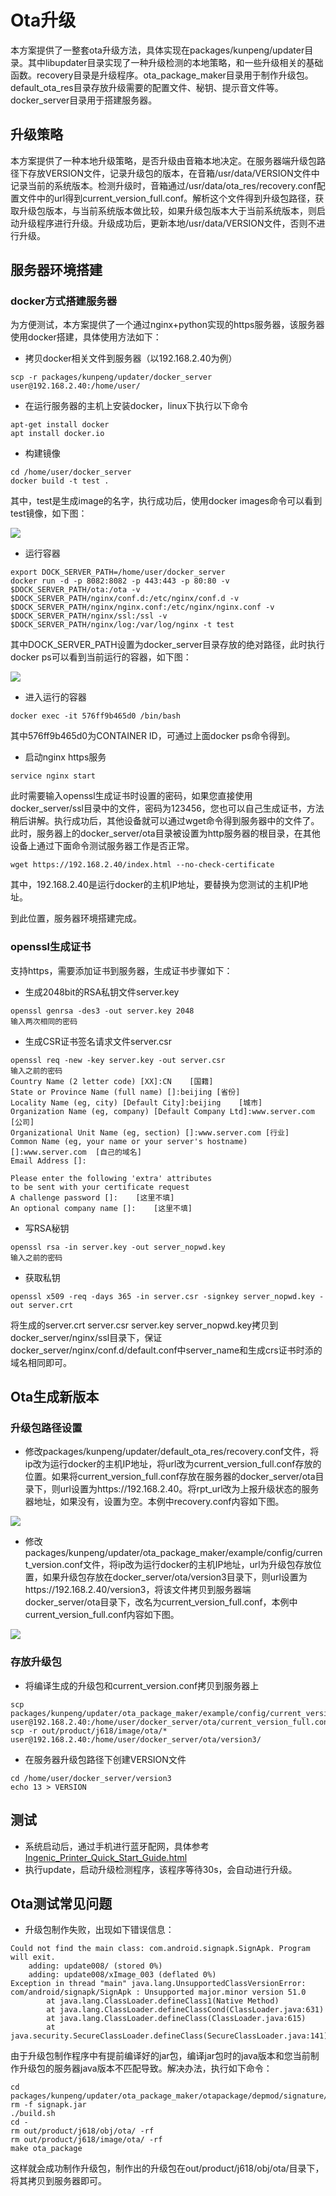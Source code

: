 # Ota升级

本方案提供了一整套ota升级方法，具体实现在packages/kunpeng/updater目录。其中libupdater目录实现了一种升级检测的本地策略，和一些升级相关的基础函数。recovery目录是升级程序。ota_package_maker目录用于制作升级包。default_ota_res目录存放升级需要的配置文件、秘钥、提示音文件等。docker_server目录用于搭建服务器。

## 升级策略

本方案提供了一种本地升级策略，是否升级由音箱本地决定。在服务器端升级包路径下存放VERSION文件，记录升级包的版本，在音箱/usr/data/VERSION文件中记录当前的系统版本。检测升级时，音箱通过/usr/data/ota_res/recovery.conf配置文件中的url得到current_version_full.conf。解析这个文件得到升级包路径，获取升级包版本，与当前系统版本做比较，如果升级包版本大于当前系统版本，则启动升级程序进行升级。升级成功后，更新本地/usr/data/VERSION文件，否则不进行升级。

## 服务器环境搭建
### docker方式搭建服务器

为方便测试，本方案提供了一个通过nginx+python实现的https服务器，该服务器使用docker搭建，具体使用方法如下：

+ 拷贝docker相关文件到服务器（以192.168.2.40为例）
```
scp -r packages/kunpeng/updater/docker_server user@192.168.2.40:/home/user/
```
+ 在运行服务器的主机上安装docker，linux下执行以下命令
```
apt-get install docker
apt install docker.io
```
+ 构建镜像
```
cd /home/user/docker_server
docker build -t test .
```
其中，test是生成image的名字，执行成功后，使用docker images命令可以看到test镜像，如下图：

![](images/11.png)

+ 运行容器
```
export DOCK_SERVER_PATH=/home/user/docker_server
docker run -d -p 8082:8082 -p 443:443 -p 80:80 -v $DOCK_SERVER_PATH/ota:/ota -v $DOCK_SERVER_PATH/nginx/conf.d:/etc/nginx/conf.d -v $DOCK_SERVER_PATH/nginx/nginx.conf:/etc/nginx/nginx.conf -v $DOCK_SERVER_PATH/nginx/ssl:/ssl -v $DOCK_SERVER_PATH/nginx/log:/var/log/nginx -t test
```
其中DOCK_SERVER_PATH设置为docker_server目录存放的绝对路径，此时执行docker ps可以看到当前运行的容器，如下图：

![](images/22.png)

+ 进入运行的容器
```
docker exec -it 576ff9b465d0 /bin/bash
```
其中576ff9b465d0为CONTAINER ID，可通过上面docker ps命令得到。
+ 启动nginx https服务
```
service nginx start
```
此时需要输入openssl生成证书时设置的密码，如果您直接使用docker_server/ssl目录中的文件，密码为123456，您也可以自己生成证书，方法稍后讲解。执行成功后，其他设备就可以通过wget命令得到服务器中的文件了。此时，服务器上的docker_server/ota目录被设置为http服务器的根目录，在其他设备上通过下面命令测试服务器工作是否正常。

```
wget https://192.168.2.40/index.html --no-check-certificate
```
其中，192.168.2.40是运行docker的主机IP地址，要替换为您测试的主机IP地址。

到此位置，服务器环境搭建完成。

### openssl生成证书

支持https，需要添加证书到服务器，生成证书步骤如下：

+ 生成2048bit的RSA私钥文件server.key

```
openssl genrsa -des3 -out server.key 2048
输入两次相同的密码
```

+ 生成CSR证书签名请求文件server.csr

```
openssl req -new -key server.key -out server.csr
输入之前的密码
Country Name (2 letter code) [XX]:CN    [国籍]
State or Province Name (full name) []:beijing [省份]
Locality Name (eg, city) [Default City]:beijing    [城市]
Organization Name (eg, company) [Default Company Ltd]:www.server.com [公司]
Organizational Unit Name (eg, section) []:www.server.com [行业]
Common Name (eg, your name or your server's hostname) []:www.server.com  [自己的域名]
Email Address []:

Please enter the following 'extra' attributes
to be sent with your certificate request
A challenge password []:    [这里不填]
An optional company name []:    [这里不填]
```

+ 写RSA秘钥

```
openssl rsa -in server.key -out server_nopwd.key
输入之前的密码
```

+ 获取私钥

```
openssl x509 -req -days 365 -in server.csr -signkey server_nopwd.key -out server.crt
```

将生成的server.crt server.csr server.key server_nopwd.key拷贝到docker_server/nginx/ssl目录下，保证docker_server/nginx/conf.d/default.conf中server_name和生成crs证书时添的域名相同即可。

## Ota生成新版本

### 升级包路径设置
+ 修改packages/kunpeng/updater/default_ota_res/recovery.conf文件，将ip改为运行docker的主机IP地址，将url改为current_version_full.conf存放的位置。如果将current_version_full.conf存放在服务器的docker_server/ota目录下，则url设置为https://192.168.2.40。将rpt_url改为上报升级状态的服务器地址，如果没有，设置为空。本例中recovery.conf内容如下图。

![](images/44.png)

+ 修改packages/kunpeng/updater/ota_package_maker/example/config/current_version.conf文件，将ip改为运行docker的主机IP地址，url为升级包存放位置，如果升级包存放在docker_server/ota/version3目录下，则url设置为https://192.168.2.40/version3，将该文件拷贝到服务器端docker_server/ota目录下，改名为current_version_full.conf，本例中current_version_full.conf内容如下图。

![](images/55.png)

### 存放升级包

+ 将编译生成的升级包和current_version.conf拷贝到服务器上

```
scp packages/kunpeng/updater/ota_package_maker/example/config/current_version.conf user@192.168.2.40:/home/user/docker_server/ota/current_version_full.conf
scp -r out/product/j618/image/ota/* user@192.168.2.40:/home/user/docker_server/ota/version3/
```

+ 在服务器升级包路径下创建VERSION文件

```
cd /home/user/docker_server/version3
echo 13 > VERSION
```

## 测试

+ 系统启动后，通过手机进行蓝牙配网，具体参考[Ingenic_Printer_Quick_Start_Guide.html](../Ingenic_Printer_Quick_Start_Guide/Ingenic_Printer_Quick_Start_Guide.html)
+ 执行update，启动升级检测程序，该程序等待30s，会自动进行升级。

## Ota测试常见问题

+ 升级包制作失败，出现如下错误信息：

```
Could not find the main class: com.android.signapk.SignApk. Program will exit.
    adding: update008/ (stored 0%)
    adding: update008/xImage_003 (deflated 0%)
Exception in thread "main" java.lang.UnsupportedClassVersionError: com/android/signapk/SignApk : Unsupported major.minor version 51.0
        at java.lang.ClassLoader.defineClass1(Native Method)
        at java.lang.ClassLoader.defineClassCond(ClassLoader.java:631)
        at java.lang.ClassLoader.defineClass(ClassLoader.java:615)
        at java.security.SecureClassLoader.defineClass(SecureClassLoader.java:141)
```

由于升级包制作程序中有提前编译好的jar包，编译jar包时的java版本和您当前制作升级包的服务器java版本不匹配导致。解决办法，执行如下命令：

```
cd packages/kunpeng/updater/ota_package_maker/otapackage/depmod/signature/signapk
rm -f signapk.jar
./build.sh
cd -
rm out/product/j618/obj/ota/ -rf
rm out/product/j618/image/ota/ -rf
make ota_package
```

这样就会成功制作升级包，制作出的升级包在out/product/j618/obj/ota/目录下，将其拷贝到服务器即可。
